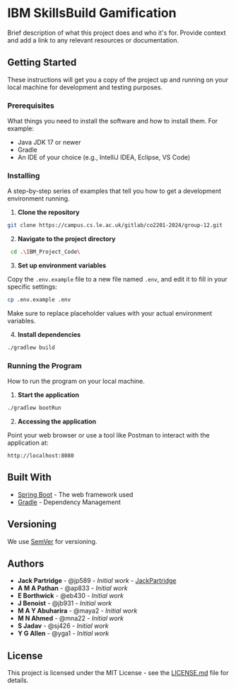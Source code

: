 # IBM SkillsBuild Gamification

Brief description of what this project does and who it's for. Provide context and add a link to any relevant resources or documentation.

## Getting Started

These instructions will get you a copy of the project up and running on your local machine for development and testing purposes.

### Prerequisites

What things you need to install the software and how to install them. For example:

- Java JDK 17 or newer
- Gradle
- An IDE of your choice (e.g., IntelliJ IDEA, Eclipse, VS Code)

### Installing

A step-by-step series of examples that tell you how to get a development environment running.

1. **Clone the repository**

```bash
git clone https://campus.cs.le.ac.uk/gitlab/co2201-2024/group-12.git
```

2. **Navigate to the project directory**

```bash
 cd .\IBM_Project_Code\
```

3. **Set up environment variables**

Copy the `.env.example` file to a new file named `.env`, and edit it to fill in your specific settings:

```bash
cp .env.example .env
```

Make sure to replace placeholder values with your actual environment variables.

4. **Install dependencies**

```bash
./gradlew build
```

### Running the Program

How to run the program on your local machine.

1. **Start the application**

```bash
./gradlew bootRun
```

2. **Accessing the application**

Point your web browser or use a tool like Postman to interact with the application at:

```
http://localhost:8080
```

## Built With

- [Spring Boot](https://spring.io/projects/spring-boot) - The web framework used
- [Gradle](https://gradle.org/) - Dependency Management

## Versioning

We use [SemVer](http://semver.org/) for versioning.

## Authors

- **Jack Partridge** - @jp589 - *Initial work* - [JackPartridge](https://github.com/JackPartridge)
- **A M A Pathan** - @ap833 - *Initial work*
- **E Borthwick** - @eb430 - *Initial work*
- **J Benoist** - @jb931 - *Initial work*
- **M A Y Abuharira** - @maya2 - *Initial work*
- **M N Ahmed** - @mna22 - *Initial work*
- **S Jadav** - @sj426 - *Initial work*
- **Y G Allen** - @yga1 - *Initial work*

## License

This project is licensed under the MIT License - see the [LICENSE.md](LICENSE.md) file for details.
